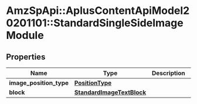 # AmzSpApi::AplusContentApiModel20201101::StandardSingleSideImageModule

## Properties
Name | Type | Description | Notes
------------ | ------------- | ------------- | -------------
**image_position_type** | [**PositionType**](PositionType.md) |  | 
**block** | [**StandardImageTextBlock**](StandardImageTextBlock.md) |  | [optional] 

